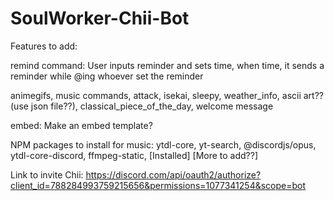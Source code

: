 # SoulWorker-Chii-Bot
Features to add:

  remind command: User inputs reminder and sets time, when time, it sends a reminder while @ing whoever set the reminder

  animegifs, music commands, attack, isekai, sleepy, weather_info, ascii art?? (use json file??), classical_piece_of_the_day, welcome message

  embed: Make an embed template?

NPM packages to install for music:
  ytdl-core, yt-search, @discordjs/opus, ytdl-core-discord, ffmpeg-static, [Installed]
  [More to add??]

Link to invite Chii:
  https://discord.com/api/oauth2/authorize?client_id=788284993759215656&permissions=1077341254&scope=bot